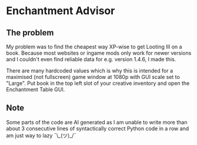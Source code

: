 # Enchantment Advisor

## The problem

My problem was to find the cheapest way XP-wise to get Looting III on a book. Because most websites or ingame mods only work for newer versions and I couldn't even find reliable data for e.g. version 1.4.6, I made this.

There are many hardcoded values which is why this is intended for a maximised (not fullscreen) game window at 1080p with GUI scale set to "Large". Put book in the top left slot of your creative inventory and open the Enchantment Table GUI.

## Note

Some parts of the code are AI generated as I am unable to write more than about 3 consecutive lines of syntactically correct Python code in a row and am just way to lazy ¯\\\_(ツ)\_/¯
